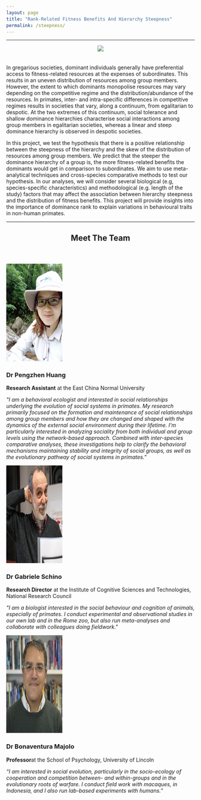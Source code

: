 ```yaml
---
layout: page
title: "Rank-Related Fitness Benefits And Hierarchy Steepness"
permalink: /steepness/
---
```

***

<div style="text-align:center"><img class="image center" src="/assets/images/macaquebanner1.png"/></div><br/>

In gregarious societies, dominant individuals generally have preferential access to fitness-related resources at the expenses of subordinates. This results in an uneven distribution of resources among group members. However, the extent to which dominants monopolise resources may vary depending on the competitive regime and the distribution/abundance of the resources. In primates, inter- and intra-specific differences in competitive regimes results in societies that vary, along a continuum, from egalitarian to despotic. At the two extremes of this continuum, social tolerance and shallow dominance hierarchies characterise social interactions among group members in egalitarian societies, whereas a linear and steep dominance hierarchy is observed in despotic societies. 

In this project, we test the hypothesis that there is a positive relationship between the steepness of the hierarchy and the skew of the distribution of resources among group members. We predict that the steeper the dominance hierarchy of a group is, the more fitness-related benefits the dominants would get in comparison to subordinates. We aim to use meta-analytical techniques and cross-species comparative methods to test our hypothesis. In our analyses, we will consider several biological (e.g, species-specific characteristics) and methodological (e.g. length of the study) factors that may affect the association between hierarchy steepness and the distribution of fitness benefits. This project will provide insights into the importance of dominance rank to explain variations in behavioural traits in non-human primates.

***


<header class="major">
	<h2>Meet The Team</h2>
</header>

<span class="image left"><img src="/assets/images/PengzhenWeb.jpg" width="150" height="260"/></span> 
<h3>Dr Pengzhen Huang</h3>
<p><strong>Research Assistant</strong> at the East China Normal University</p>
<p><em>"I am a behavioral ecologist and interested in social relationships underlying the evolution of social systems in primates. My research primarily focused on the formation and maintenance of social relationships among group members and how they are changed and shaped with the dynamics of the external social environment during their lifetime. I’m particularly interested in analyzing sociality from both individual and group levels using the network-based approach. Combined with inter-species comparative analyses, these investigations help to clarify the behavioral mechanisms maintaining stability and integrity of social groups, as well as the evolutionary pathway of social systems in primates."</em></p>
<span class="image left"><img src="/assets/images/SchinoWeb.jpeg" width="150" height ="260" /></span>
<h3>Dr Gabriele Schino</h3>
<p><strong>Research Director</strong> at the Institute of Cognitive Sciences and Technologies, National Research Council</p>
<p><em>"I am a biologist interested in the social behaviour and cognition of animals, especially of primates. I conduct experimental and observational studies in our own lab and in the Rome zoo, but also run meta-analyses and collaborate with colleagues doing fieldwork."</em></p>
<span class="image left"><img src="/assets/images/BinoWeb.jpg" width="150" height="260" /></span>
<h3>Dr Bonaventura Majolo</h3>
<p><strong>Professor</strong>at the School of Psychology, University of Lincoln</p>
<p><em>“I am interested in social evolution, particularly in the socio-ecology of cooperation and competition between- and within-groups and in the evolutionary roots of warfare. I conduct field work with macaques, in Indonesia, and I also run lab-based experiments with humans.”</em></p>


